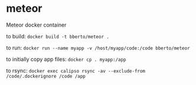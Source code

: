 # meteor
Meteor docker container

to build:
`docker build -t bberto/meteor .`

to run:
`docker run --name myapp -v /host/myapp/code:/code bberto/meteor`
  
to initially copy app files:
`docker cp . myapp:/app`

to rsync:
`docker exec calipso rsync -av --exclude-from /code/.dockerignore /code /app`
